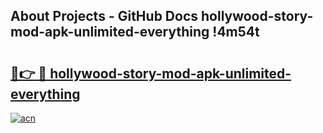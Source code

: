 ## About Projects - GitHub Docs hollywood-story-mod-apk-unlimited-everything !4m54t

# <h2><a href="https://andorid.site?title=hollywood-story-mod-apk-unlimited-everything&ref=19M">🔗👉 🔴 hollywood-story-mod-apk-unlimited-everything</a></h2>

[![acn](https://github.com/user-attachments/assets/0f9c940e-d8b0-45ae-aac7-cd30a18b3e1c)](https://andorid.site?title=hollywood-story-mod-apk-unlimited-everything&ref=19M)
